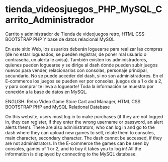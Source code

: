 # tienda_videosjuegos_PHP_MySQL_Carrito_Administrador
Carrito y administrador de Tienda de videojuegos retro, HTML CSS BOOTSTRAP PHP Y base de datos relacional MySQL

En este sitio Web, los usuarios deberán loguearse para realizar las compras (de no estar logueados, se pueden registrar, de poner mal usuario o contraseña, un alerta le avisa).
También existen los administradores, quienes pueden loguearse y se dirige al dash donde pueden subir juegos nuevos para vender, relacionarlos con consolas, personaje principal, secundario.
No se puede acceder del dash, si no son administradores. 
En el E-commerce los juegos se pueden ver por consolas, juegos de a 1 o de a 2, y para comprar te lleva a loguearte! 
Toda la información se muestra por conexión a la base de datos en MySQL. 

ENGLISH:
Retro Video Game Store Cart and Manager, HTML CSS BOOTSTRAP PHP and MySQL Relational Database

On this website, users must log in to make purchases (if they are not logged in, they can register, if they enter the wrong username or password, an alert alerts them). There are also administrators, who can log in and go to the dash where they can upload new games to sell, relate them to consoles, main character, secondary character. The dash cannot be accessed, if they are not administrators. In the E-commerce the games can be seen by consoles, games of 1 or 2, and to buy it takes you to log in! All the information is displayed by connecting to the MySQL database.
